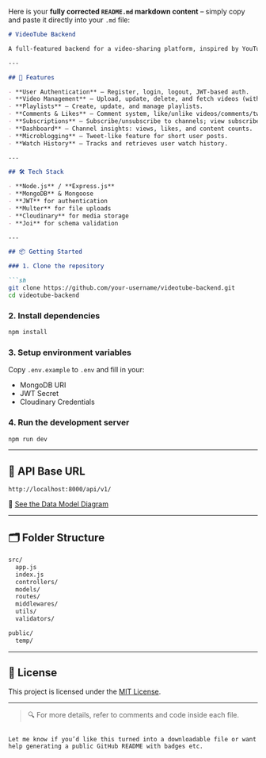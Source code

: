 Here is your **fully corrected `README.md` markdown content** – simply copy and paste it directly into your `.md` file:

````md
# VideoTube Backend

A full-featured backend for a video-sharing platform, inspired by YouTube, built with Node.js, Express, and MongoDB. This API supports user authentication, video uploads, playlists, comments, likes, subscriptions, and more.

---

## 🚀 Features

- **User Authentication** — Register, login, logout, JWT-based auth.
- **Video Management** — Upload, update, delete, and fetch videos (with Cloudinary integration).
- **Playlists** — Create, update, and manage playlists.
- **Comments & Likes** — Comment system, like/unlike videos/comments/tweets.
- **Subscriptions** — Subscribe/unsubscribe to channels; view subscriber stats.
- **Dashboard** — Channel insights: views, likes, and content counts.
- **Microblogging** — Tweet-like feature for short user posts.
- **Watch History** — Tracks and retrieves user watch history.

---

## 🛠️ Tech Stack

- **Node.js** / **Express.js**
- **MongoDB** & Mongoose
- **JWT** for authentication
- **Multer** for file uploads
- **Cloudinary** for media storage
- **Joi** for schema validation

---

## 📦 Getting Started

### 1. Clone the repository

```sh
git clone https://github.com/your-username/videotube-backend.git
cd videotube-backend
````

### 2. Install dependencies

```sh
npm install
```

### 3. Setup environment variables

Copy `.env.example` to `.env` and fill in your:

* MongoDB URI
* JWT Secret
* Cloudinary Credentials

### 4. Run the development server

```sh
npm run dev
```

---

## 📡 API Base URL

```
http://localhost:8000/api/v1/
```

📎 [See the Data Model Diagram](https://app.eraser.io/workspace/YtPqZ1VogxGy1jzIDkzj)

---

## 🗂️ Folder Structure

```sh
src/
  app.js
  index.js
  controllers/
  models/
  routes/
  middlewares/
  utils/
  validators/

public/
  temp/
```

---

## 📄 License

This project is licensed under the [MIT License](LICENSE).

---

> 🔍 For more details, refer to comments and code inside each file.

```

Let me know if you’d like this turned into a downloadable file or want help generating a public GitHub README with badges etc.
```
